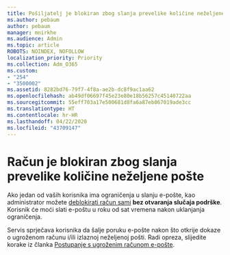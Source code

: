 ```yaml
---
title: Pošiljatelj je blokiran zbog slanja prevelike količine neželjene pošte
ms.author: pebaum
author: pebaum
manager: mnirkhe
ms.audience: Admin
ms.topic: article
ROBOTS: NOINDEX, NOFOLLOW
localization_priority: Priority
ms.collection: Adm_O365
ms.custom:
- "254"
- "3500002"
ms.assetid: 8282bd76-79f7-4f8a-ae2b-dc8f9ac1aa62
ms.openlocfilehash: ab49df06697f45e23e80e18b56257c45140722aa
ms.sourcegitcommit: 55eff703a17e500681d8fa6a87eb067019ade3cc
ms.translationtype: HT
ms.contentlocale: hr-HR
ms.lasthandoff: 04/22/2020
ms.locfileid: "43709147"
---
```

# <a name="account-is-blocked-for-sending-too-much-spam"></a>Račun je blokiran zbog slanja prevelike količine neželjene pošte

Ako jedan od vaših korisnika ima ograničenja u slanju e-pošte, kao administrator možete [deblokirati račun sami](https://protection.office.com/?hash=/restrictedusers) **bez otvaranja slučaja podrške**. Korisnik će moći slati e-poštu u roku od sat vremena nakon uklanjanja ograničenja.

Servis sprječava korisnika da šalje poruku e-pošte nakon što otkrije dokaze o ugroženom računu i/ili izlaznoj neželjenoj pošti. Radi opreza, slijedite korake iz članka [Postupanje s ugroženim računom e-pošte](https://docs.microsoft.com/office365/securitycompliance/responding-to-a-compromised-email-account).
